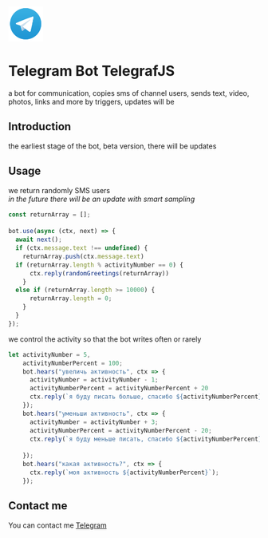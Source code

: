 <img src="img\Telegram_Messenger.png" width="70px" />

# Telegram Bot TelegrafJS 
a bot for communication, copies sms of channel users, sends text, video, photos, links and more by triggers, updates will be

## Introduction  

the earliest stage of the bot, beta version, there will be updates 


## Usage

we return randomly SMS users<br>*in the future there will be an update with smart sampling*
```javascript
const returnArray = [];

bot.use(async (ctx, next) => { 
  await next();
  if (ctx.message.text !== undefined) {
    returnArray.push(ctx.message.text)
  if (returnArray.length % activityNumber == 0) {
      ctx.reply(randomGreetings(returnArray))
    }
  else if (returnArray.length >= 10000) {
      returnArray.length = 0;
    }
  }
});
```


we control the activity so that the bot writes often or rarely
```javascript
let activityNumber = 5,
    activityNumberPercent = 100;
    bot.hears("увеличь активность", ctx => {
      activityNumber = activityNumber - 1;
      activityNumberPercent = activityNumberPercent + 20
      ctx.reply(`я буду писать больше, спасибо ${activityNumberPercent} %`);
    });
    bot.hears("уменьши активность", ctx => {
      activityNumber = activityNumber + 3;
      activityNumberPercent = activityNumberPercent - 20;
      ctx.reply(`я буду меньше писать, спасибо ${activityNumberPercent} %`);
    
    });
    bot.hears("какая активность?", ctx => {
      ctx.reply(`моя активность ${activityNumberPercent}`);
    });

```

## Contact me

You can contact me [Telegram](https://telegram.me/Eduard_Kop)